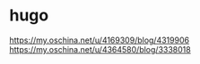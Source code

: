 # hugo
https://my.oschina.net/u/4169309/blog/4319906
https://my.oschina.net/u/4364580/blog/3338018






